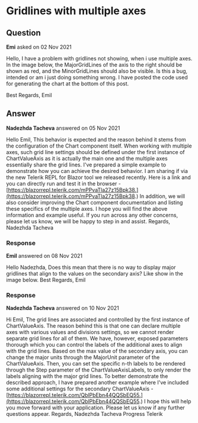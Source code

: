 # Gridlines with multiple axes

## Question

**Emi** asked on 02 Nov 2021

Hello, I have a problem with gridlines not showing, when i use multiple axes. In the image below, the MajorGridLines of the axis to the right should be shown as red, and the MinorGridLines should also be visible. Is this a bug, intended or am i just doing something wrong. I have posted the code used for generating the chart at the bottom of this post. <TelerikChart>
<ChartTitle Text="Gross domestic product growth /GDP annual %/"></ChartTitle>
<ChartTooltip Visible="true"></ChartTooltip>
<ChartLegend Position="ChartLegendPosition.Top" Align="ChartLegendAlign.Start"></ChartLegend>

<ChartSeriesItems>
<ChartSeries Type="ChartSeriesType.Line" Style="ChartSeriesStyle.Normal" Name="Chile" Data="@Data" Field="@nameof(ModelData.Series1)"></ChartSeries>
<ChartSeries Type="ChartSeriesType.Line" Style="ChartSeriesStyle.Step" Name="India" Data="@Data" Field="@nameof(ModelData.Series2)"></ChartSeries>
<ChartSeries Type="ChartSeriesType.Line" Style="ChartSeriesStyle.Smooth" Name="Haiti" Data="@Data" Axis="Secondary" Field="@nameof(ModelData.Series3)"></ChartSeries>
</ChartSeriesItems>

<ChartCategoryAxes>
<ChartCategoryAxis AxisCrossingValue="crossingValues" Categories="@Categories"></ChartCategoryAxis>
</ChartCategoryAxes>

<ChartValueAxes>
<ChartValueAxis ZIndex="1" Max="100">
<ChartValueAxisLabels Format="{0}%"></ChartValueAxisLabels>
<ChartValueAxisMajorGridLines Visible="true"></ChartValueAxisMajorGridLines>
</ChartValueAxis>
<ChartValueAxis Name="Secondary" ZIndex="12">
<ChartValueAxisLabels Format="{0}%"></ChartValueAxisLabels>
<ChartValueAxisMajorGridLines Color="Red" Visible="true" DashType="DashType.Solid"></ChartValueAxisMajorGridLines>
<ChartValueAxisMinorGridLines Visible="true" DashType="DashType.Dot"></ChartValueAxisMinorGridLines>
</ChartValueAxis>
</ChartValueAxes>
</TelerikChart> Best Regards, Emil

## Answer

**Nadezhda Tacheva** answered on 05 Nov 2021

Hello Emil, This behavior is expected and the reason behind it stems from the configuration of the Chart component itself. When working with multiple axes, such grid line settings should be defined under the first instance of ChartValueAxis as it is actually the main one and the multiple axes essentially share the grid lines. I've prepared a simple example to demonstrate how you can achieve the desired behavior. I am sharing if via the new Telerik REPL for Blazor tool we released recently. Here is a link and you can directly run and test it in the browser - [https://blazorrepl.telerik.com/mPPvaTla27z15Bpk38.](https://blazorrepl.telerik.com/mPPvaTla27z15Bpk38.) In addition, we will also consider improving the Chart component documentation and listing these specifics of the multiple axes. I hope you will find the above information and example useful. If you run across any other concerns, please let us know, we will be happy to step in and assist. Regards, Nadezhda Tacheva

### Response

**Emil** answered on 08 Nov 2021

Hello Nadezhda, Does this mean that there is no way to display major gridlines that align to the values on the secondary axis? Like show in the image below. Best Regards, Emil

### Response

**Nadezhda Tacheva** answered on 10 Nov 2021

Hi Emil, The grid lines are associated and controlled by the first instance of ChartValueAxis. The reason behind this is that one can declare multiple axes with various values and divisions settings, so we cannot render separate grid lines for all of them. We have, however, exposed parameters thorough which you can control the labels of the additional axes to align with the grid lines. Based on the max value of the secondary axis, you can change the major units through the MajorUnit parameter of the ChartValueAxis. Then, you can set the specific n-th labels to be rendered through the Step parameter of the ChartValueAxisLabels, to only render the labels aligning with the major grid lines. To better demonstrate the described approach, I have prepared another example where I've included some additional settings for the secondary ChartValueAxis - [https://blazorrepl.telerik.com/QblPbEbn44QQSbEQ55.](https://blazorrepl.telerik.com/QblPbEbn44QQSbEQ55.) I hope this will help you move forward with your application. Please let us know if any further questions appear. Regards, Nadezhda Tacheva Progress Telerik
